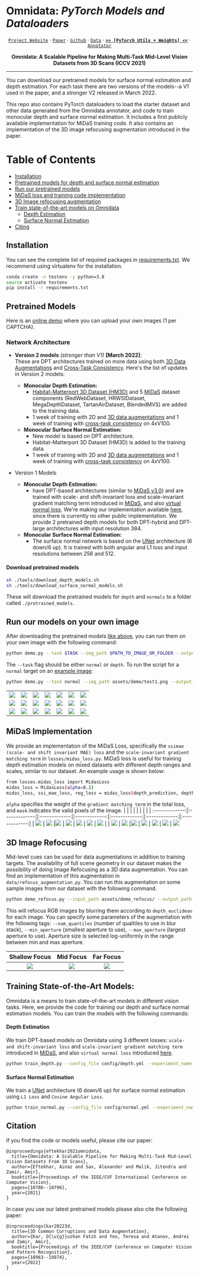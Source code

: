 Omnidata: _PyTorch Models and Dataloaders_
=================

<div align="center">


  
[`Project Website`](https://omnidata.vision) &centerdot; [`Paper`](https://arxiv.org/abs/2110.04994) &centerdot; [`Github`](https://github.com/EPFL-VILAB/omnidata-tools/tree/main/omnidata_tools/torch) &centerdot; [`Data`](https://github.com/EPFL-VILAB/omnidata/tree/main/omnidata_tools/dataset#readme) &centerdot; [**`>> [PyTorch Utils + Weights] <<`**](https://github.com/EPFL-VILAB/omnidata/tree/main/omnidata_tools/torch#readme) &centerdot;  [`Annotator`](https://github.com/EPFL-VILAB/omnidata-tools/tree/main/omnidata_annotator#readme) 

**Omnidata: A Scalable Pipeline for Making Multi-Task Mid-Level Vision Datasets from 3D Scans (ICCV 2021)**

</div>


---

You can download our pretrained models for surface normal estimation and depth estimation. For each task there are two versions of the models--a V1 used in the paper, and a stronger V2 released in March 2022. 

This repo also contains PyTorch dataloaders to load the starter dataset and other data generated from the Omnidata annotator, and code to train  monocular depth and surface normal estimation. It includes a first publicly available implementation for MiDaS training code. It also contains an implementation of the 3D image refocusing augmentation introduced in the paper.



Table of Contents
=================

   * [Installation](#installation)
   * [Pretrained models for depth and surface normal estimation](#pretrained-models)
   * [Run our pretrained models](#run-our-models-on-your-own-image)
   * [MiDaS loss and training code implementation](#midas-implementation)
   * [3D Image refocusing augmentation](#3d-image-refocusing)
   * [Train state-of-the-art models on Omnidata](#training-state-of-the-art-models)
     * [Depth Estimation](#depth-estimation)
     * [Surface Normal Estimation](#surface-normal-estimation)
   * [Citing](#citation)



## Installation
You can see the complete list of required packages in [requirements.txt](https://github.com/Ainaz99/omnidata-tools/blob/main/requirements.txt). We recommend using virtualenv for the installation.

```bash
conda create -n testenv -y python=3.8
source activate testenv
pip install -r requirements.txt
```

## Pretrained Models
Here is an [online demo](https://omnidata.vision/demo/) where you can upload your own images (1 per CAPTCHA).


### Network Architecture
- **Version 2 models** _(stronger than V1)_ **[March 2022]**: <br> These are DPT architectures trained on more data using both [3D Data Augmentations](https://3dcommoncorruptions.epfl.ch/) and [Cross-Task Consistency](https://consistency.epfl.ch/). Here's the list of updates in Version 2 models:
  - **Monocular Depth Estimation:**
    - [Habitat-Matterport 3D Dataset (HM3D)](https://aihabitat.org/datasets/hm3d/) and 5 [MiDaS](https://github.com/isl-org/MiDaS) dataset components (RedWebDataset, HRWSIDataset, MegaDepthDataset, TartanAirDataset, BlendedMVS) are added to the training data.
    - 1 week of training with 2D and [3D data augmentations](https://3dcommoncorruptions.epfl.ch/) and 1 week of training with [cross-task consistency](https://consistency.epfl.ch/) on 4xV100.
  - **Monocular Surface Normal Estimation:**
    - New model is based on DPT architecture.
    - Habitat-Matterport 3D Dataset (HM3D) is added to the training data.
    - 1 week of training with 2D and [3D data augmentations](https://3dcommoncorruptions.epfl.ch/) and 1 week of training with [cross-task consistency](https://consistency.epfl.ch/) on 4xV100.

- Version 1 Models
  - **Monocular Depth Estimation:**
    - have DPT-based architectures (similar to [MiDaS v3.0](https://github.com/isl-org/MiDaS)) and are trained with scale- and shift-invariant loss and scale-invariant gradient matching term introduced in [MiDaS](https://arxiv.org/pdf/1907.01341v3.pdf), and also [virtual normal loss](https://openaccess.thecvf.com/content_ICCV_2019/papers/Yin_Enforcing_Geometric_Constraints_of_Virtual_Normal_for_Depth_Prediction_ICCV_2019_paper.pdf). We're making our implementation available [here](#midas-implementation), since there is currently no other public implementation. We provide 2 pretrained depth models for both DPT-hybrid and DPT-large architectures with input resolution 384.
  - **Monocular Surface Normal Estimation:**
    - The surface normal network is based on the [UNet](https://arxiv.org/pdf/1505.04597.pdf) architecture (6 down/6 up). It is trained with both angular and L1 loss and input resolutions between 256 and 512.

#### Download pretrained models
```bash
sh ./tools/download_depth_models.sh
sh ./tools/download_surface_normal_models.sh
```
These will download the pretrained models for `depth` and `normals` to a folder called `./pretrained_models`.

## Run our models on your own image
After downloading the pretrained models [like above](#pretrained-models), you can run them on your own image with the following command:
```bash
python demo.py --task $TASK --img_path $PATH_TO_IMAGE_OR_FOLDER --output_path $PATH_TO_SAVE_OUTPUT
```
The `--task` flag should be either `normal` or `depth`. To run the script for a `normal` target on an [example image](./assets/demo/test1.png):
```bash
python demo.py --task normal --img_path assets/demo/test1.png --output_path assets/
```
|  |   |   |   |  |  |  |
| :-------------:|:-------------:|:-------------:|:-------------:|:-------------:|:-------------:|:-------------:|
| ![](./assets/demo/test1.png) | ![](./assets/demo/test2.png) |![](./assets/demo/test3.png) | ![](./assets/demo/test4.png) | ![](./assets/demo/test5.png) |![](./assets/demo/test7.png) |![](./assets/demo/test9.png) |
| ![](./assets/demo/test1_normal.png) | ![](./assets/demo/test2_normal.png) |![](./assets/demo/test3_normal.png) | ![](./assets/demo/test4_normal.png) | ![](./assets/demo/test5_normal.png) | ![](./assets/demo/test7_normal.png) | ![](./assets/demo/test9_normal.png) |
| ![](./assets/demo/test1_depth.png) | ![](./assets/demo/test2_depth.png) | ![](./assets/demo/test3_depth.png) | ![](./assets/demo/test4_depth.png) | ![](./assets/demo/test5_depth.png) | ![](./assets/demo/test7_depth.png) | ![](./assets/demo/test9_depth.png)


## MiDaS Implementation
We provide an implementation of the MiDaS Loss, specifically the `ssimae (scale- and shift invariant MAE) loss` and the `scale-invariant gradient matching term` in `losses/midas_loss.py`. MiDaS loss is useful for training depth estimation models on mixed datasets with different depth ranges and scales, similar to our dataset. An example usage is shown below:
```bash
from losses.midas_loss import MidasLoss
midas_loss = MidasLoss(alpha=0.1)
midas_loss, ssi_mae_loss, reg_loss = midas_loss(depth_prediction, depth_gt, mask)
```
`alpha` specifies the weight of the `gradient matching term` in the total loss, and `mask` indicates the valid pixels of the image.
|  |   |   |   |  |  |  |
| :-------------:|:-------------:|:-------------:|:-------------:|:-------------:|:-------------:|:-------------:|
| ![](./assets/depth/240_rgb.png) | ![](./assets/depth/64_rgb.png) |![](./assets/depth/124_rgb.png) | ![](./assets/depth/106_rgb.png) | ![](./assets/depth/62_rgb.png) | ![](./assets/depth/184_rgb.png) | ![](./assets/depth/192_rgb.png) |
| ![](./assets/depth/240_depth.png) | ![](./assets/depth/64_depth.png) |![](./assets/depth/124_depth.png) | ![](./assets/depth/106_depth.png) | ![](./assets/depth/62_depth.png) | ![](./assets/depth/184_depth.png) | ![](./assets/depth/192_depth.png) 
## 3D Image Refocusing
Mid-level cues can be used for data augmentations in addition to training targets. The availability of full scene geometry in our dataset makes the possibility of doing Image Refocusing as a 3D data augmentation. You can find an implementation of this augmentation in `data/refocus_augmentation.py`. You can run this augmentation on some sample images from our dataset with the following command. 
```bash
python demo_refocus.py --input_path assets/demo_refocus/ --output_path assets/demo_refocus
```
This will refocus RGB images by blurring them according to `depth_euclidean` for each image. You can specify some parameters of the augmentation with the following tags: `--num_quantiles` (number of qualtiles to use in blur stack), `--min_aperture` (smallest aperture to use), `--max_aperture` (largest aperture to use). Aperture size is selected log-uniformly in the range between min and max aperture. 


| Shallow Focus | Mid Focus | Far Focus |
| :-------------:|:-------------:|:-------------:|
| ![](./assets/demo_refocus/IMG_4642.gif) | ![](./assets/demo_refocus/IMG_4644.gif) |![](./assets/demo_refocus/IMG_4643.gif)

## Training State-of-the-Art Models:
Omnidata is a means to train state-of-the-art models in different vision tasks. Here, we provide the code for training our depth and surface normal estimation models. You can train the models with the following commands:

#### Depth Estimation
We train DPT-based models on Omnidata using 3 different losses: `scale- and shift-invariant loss` and `scale-invariant gradient matching term` introduced in [MiDaS](https://arxiv.org/pdf/1907.01341v3.pdf), and also `virtual normal loss` introduced [here](https://openaccess.thecvf.com/content_ICCV_2019/papers/Yin_Enforcing_Geometric_Constraints_of_Virtual_Normal_for_Depth_Prediction_ICCV_2019_paper.pdf).
```bash
python train_depth.py --config_file config/depth.yml --experiment_name rgb2depth --val_check_interval 3000 --limit_val_batches 100 --max_epochs 10
```
#### Surface Normal Estimation
We train a [UNet](https://arxiv.org/pdf/1505.04597.pdf) architecture (6 down/6 up) for surface normal estimation using `L1 Loss` and `Cosine Angular Loss`.
```bash
python train_normal.py --config_file config/normal.yml --experiment_name rgb2normal --val_check_interval 3000 --limit_val_batches 100 --max_epochs 10
```
## Citation
If you find the code or models useful, please cite our paper:
```
@inproceedings{eftekhar2021omnidata,
  title={Omnidata: A Scalable Pipeline for Making Multi-Task Mid-Level Vision Datasets From 3D Scans},
  author={Eftekhar, Ainaz and Sax, Alexander and Malik, Jitendra and Zamir, Amir},
  booktitle={Proceedings of the IEEE/CVF International Conference on Computer Vision},
  pages={10786--10796},
  year={2021}
}
```
In case you use our latest pretrained models please also cite the following paper:
```
@inproceedings{kar20223d,
  title={3D Common Corruptions and Data Augmentation},
  author={Kar, O{\u{g}}uzhan Fatih and Yeo, Teresa and Atanov, Andrei and Zamir, Amir},
  booktitle={Proceedings of the IEEE/CVF Conference on Computer Vision and Pattern Recognition},
  pages={18963--18974},
  year={2022}
}
```
